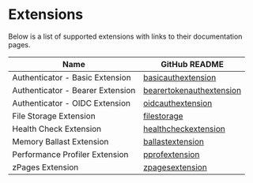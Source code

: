 # Extensions

Below is a list of supported extensions with links to their documentation pages.

| Name                             | GitHub README |
| -------------------------------- | ------------- |
| Authenticator - Basic Extension  | [basicauthextension](https://github.com/open-telemetry/opentelemetry-collector-contrib/blob/v0.76.3/extension/basicauthextension/README.md) |
| Authenticator - Bearer Extension | [bearertokenauthextension](https://github.com/open-telemetry/opentelemetry-collector-contrib/blob/v0.76.3/extension/bearertokenauthextension/README.md) |
| Authenticator - OIDC Extension   | [oidcauthextension](https://github.com/open-telemetry/opentelemetry-collector-contrib/blob/v0.76.3/extension/oidcauthextension/README.md) |
| File Storage Extension           | [filestorage](https://github.com/open-telemetry/opentelemetry-collector-contrib/blob/v0.76.3/extension/storage/filestorage/README.md) |
| Health Check Extension           | [healthcheckextension](https://github.com/open-telemetry/opentelemetry-collector-contrib/blob/v0.76.3/extension/healthcheckextension/README.md) |
| Memory Ballast Extension         | [ballastextension](https://github.com/open-telemetry/opentelemetry-collector/blob/v0.76.1/extension/ballastextension/README.md) |
| Performance Profiler Extension   | [pprofextension](https://github.com/open-telemetry/opentelemetry-collector-contrib/blob/v0.76.3/extension/pprofextension/README.md) |
| zPages Extension                 | [zpagesextension](https://github.com/open-telemetry/opentelemetry-collector/blob/v0.76.1/extension/zpagesextension/README.md) |
